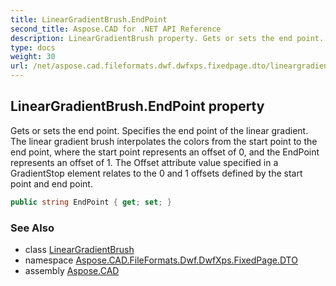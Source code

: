 ```yaml
---
title: LinearGradientBrush.EndPoint
second_title: Aspose.CAD for .NET API Reference
description: LinearGradientBrush property. Gets or sets the end point. Specifies the end point of the linear gradient. The linear gradient brush interpolates the colors from the start point to the end point where the start point represents an offset of 0 and the EndPoint represents an offset of 1. The Offset attribute value specified in a GradientStop element relates to the 0 and 1 offsets defined by the start point and end point
type: docs
weight: 30
url: /net/aspose.cad.fileformats.dwf.dwfxps.fixedpage.dto/lineargradientbrush/endpoint/
---
```

## LinearGradientBrush.EndPoint property

Gets or sets the end point. Specifies the end point of the linear gradient. The linear gradient brush interpolates the colors from the start point to the end point, where the start point represents an offset of 0, and the EndPoint represents an offset of 1. The Offset attribute value specified in a GradientStop element relates to the 0 and 1 offsets defined by the start point and end point.

```csharp
public string EndPoint { get; set; }
```

### See Also

* class [LinearGradientBrush](../)
* namespace [Aspose.CAD.FileFormats.Dwf.DwfXps.FixedPage.DTO](../../../aspose.cad.fileformats.dwf.dwfxps.fixedpage.dto/)
* assembly [Aspose.CAD](../../../)


